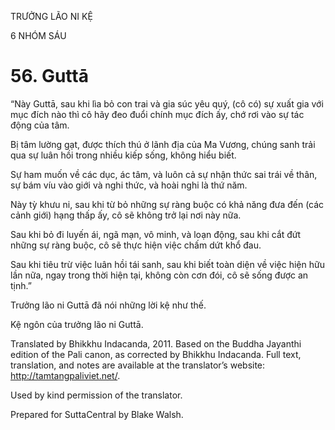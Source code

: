 TRƯỞNG LÃO NI KỆ

6 NHÓM SÁU

# 56\. Guttā

“Này Guttā, sau khi lìa bỏ con trai và gia súc yêu quý, (cô có) sự xuất gia với mục đích nào thì cô hãy đeo đuổi chính mục đích ấy, chớ rơi vào sự tác động của tâm.

Bị tâm lường gạt, được thích thú ở lãnh địa của Ma Vương, chúng sanh trải qua sự luân hồi trong nhiều kiếp sống, không hiểu biết.

Sự ham muốn về các dục, ác tâm, và luôn cả sự nhận thức sai trái về thân, sự bám víu vào giới và nghi thức, và hoài nghi là thứ năm.

Này tỳ khưu ni, sau khi từ bỏ những sự ràng buộc có khả năng đưa đến (các cảnh giới) hạng thấp ấy, cô sẽ không trở lại nơi này nữa.

Sau khi bỏ đi luyến ái, ngã mạn, vô minh, và loạn động, sau khi cắt đứt những sự ràng buộc, cô sẽ thực hiện việc chấm dứt khổ đau.

Sau khi tiêu trừ việc luân hồi tái sanh, sau khi biết toàn diện về việc hiện hữu lần nữa, ngay trong thời hiện tại, không còn cơn đói, cô sẽ sống được an tịnh.”

Trưởng lão ni Guttā đã nói những lời kệ như thế.

Kệ ngôn của trưởng lão ni Guttā.

Translated by Bhikkhu Indacanda, 2011. Based on the Buddha Jayanthi edition of the Pali canon, as corrected by Bhikkhu Indacanda. Full text, translation, and notes are available at the translator’s website: http://tamtangpaliviet.net/.

Used by kind permission of the translator.

Prepared for SuttaCentral by Blake Walsh.